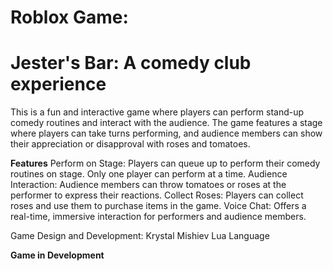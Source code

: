 # Roblox Game:
# Jester's Bar: A comedy club experience

This is a fun and interactive game where players can perform stand-up comedy routines and interact with the audience. The game features a stage where players can take turns performing, and audience members can show their appreciation or disapproval with roses and tomatoes.

**Features**
Perform on Stage: Players can queue up to perform their comedy routines on stage. Only one player can perform at a time.
Audience Interaction: Audience members can throw tomatoes or roses at the performer to express their reactions.
Collect Roses: Players can collect roses and use them to purchase items in the game.
Voice Chat: Offers a real-time, immersive interaction for performers and audience members.

Game Design and Development: Krystal Mishiev
Lua Language

**Game in Development**
